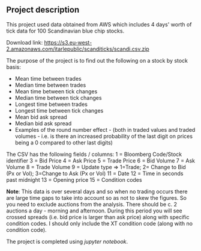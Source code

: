 ## Project description

This project used data obtained from AWS which includes 4 days' worth of tick data for 100 Scandinavian blue chip stocks. 

Download link: https://s3.eu-west-2.amazonaws.com/itarlepublic/scanditicks/scandi.csv.zip

The purpose of the project is to find out the following on a stock by stock basis: 

- Mean time between trades
- Median time between trades
- Mean time between tick changes
- Median time between tick changes
- Longest time between trades
- Longest time between tick changes
- Mean bid ask spread
- Median bid ask spread
- Examples of the round number effect - (both in traded values and traded volumes - i.e. is there an increased probability of the last digit on prices being a 0 compared to other last digits)

The CSV has the following fields / columns: 1 = Bloomberg Code/Stock identifier 3 = Bid Price 4 = Ask Price 5 = Trade Price 6 = Bid Volume 7 = Ask Volume 8 = Trade Volume 9 = Update type => 1=Trade; 2= Change to Bid (Px or Vol); 3=Change to Ask (Px or Vol) 11 = Date 12 = Time in seconds past midnight 13 = Opening price 15 = Condition codes

**Note**: This data is over several days and so when no trading occurs there are large time gaps to take into account so as not to skew the figures. So you need to exclude auctions from the analysis. There should be c. 2 auctions a day - morning and afternoon. During this period you will see crossed spreads (i.e. bid price is larger than ask price) along with specific condition codes. I should only include the XT condition code (along with no condition code).

The project is completed using *jupyter notebook*. 
